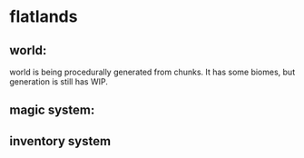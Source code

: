 # flatlands
## world:
world is being procedurally generated from chunks. It has some biomes, but generation is still has WIP.

## magic system:

## inventory system

